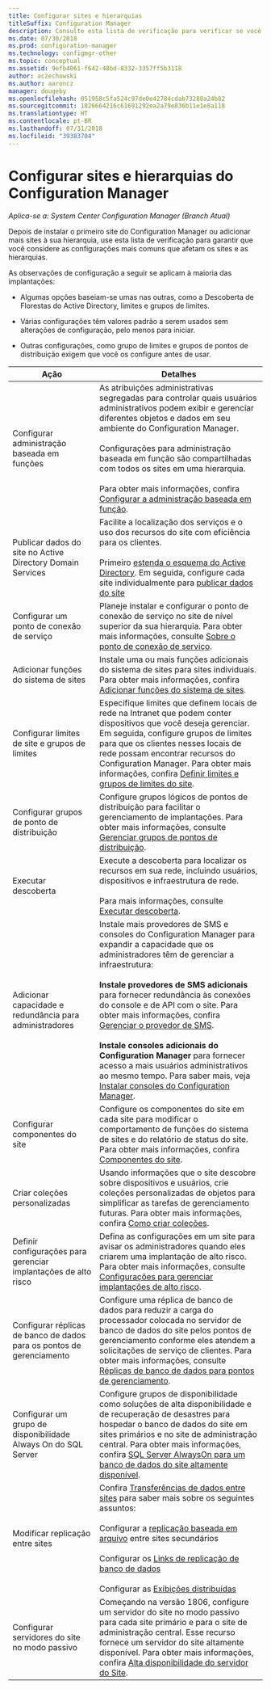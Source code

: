```yaml
---
title: Configurar sites e hierarquias
titleSuffix: Configuration Manager
description: Consulte esta lista de verificação para verificar se você considerou as configurações mais comuns que afetam os sites e as hierarquias.
ms.date: 07/30/2018
ms.prod: configuration-manager
ms.technology: configmgr-other
ms.topic: conceptual
ms.assetid: 9efb4061-f642-48bd-8332-3357ff5b3118
author: aczechowski
ms.author: aaroncz
manager: dougeby
ms.openlocfilehash: 051958c5fa524c97de0e42784cdab73288a24b82
ms.sourcegitcommit: 1826664216c61691292ea2a79e836b11e1e8a118
ms.translationtype: HT
ms.contentlocale: pt-BR
ms.lasthandoff: 07/31/2018
ms.locfileid: "39383704"
---
```

# <a name="configure-sites-and-hierarchies-for-configuration-manager"></a>Configurar sites e hierarquias do Configuration Manager

*Aplica-se a: System Center Configuration Manager (Branch Atual)*

Depois de instalar o primeiro site do Configuration Manager ou adicionar mais sites à sua hierarquia, use esta lista de verificação para garantir que você considere as configurações mais comuns que afetam os sites e as hierarquias.  

As observações de configuração a seguir se aplicam à maioria das implantações:  

- Algumas opções baseiam-se umas nas outras, como a Descoberta de Florestas do Active Directory, limites e grupos de limites.  

- Várias configurações têm valores padrão a serem usados sem alterações de configuração, pelo menos para iniciar.  

- Outras configurações, como grupo de limites e grupos de pontos de distribuição exigem que você os configure antes de usar.  

| Ação | Detalhes |  
|------------|-------------|  
| Configurar administração baseada em funções | As atribuições administrativas segregadas para controlar quais usuários administrativos podem exibir e gerenciar diferentes objetos e dados em seu ambiente do Configuration Manager.<br /><br /> Configurações para administração baseada em função são compartilhadas com todos os sites em uma hierarquia.   <br/><br/>Para obter mais informações, confira [Configurar a administração baseada em função](/sccm/core/servers/deploy/configure/configure-role-based-administration). |  
| Publicar dados do site no Active Directory Domain Services | Facilite a localização dos serviços e o uso dos recursos do site com eficiência para os clientes.<br /><br /> Primeiro [estenda o esquema do Active Directory](/sccm/core/plan-design/network/extend-the-active-directory-schema). Em seguida, configure cada site individualmente para [publicar dados do site](/sccm/core/servers/deploy/configure/publish-site-data) |  
| Configurar um ponto de conexão de serviço | Planeje instalar e configurar o ponto de conexão de serviço no site de nível superior da sua hierarquia. Para obter mais informações, consulte [Sobre o ponto de conexão de serviço](/sccm/core/servers/deploy/configure/about-the-service-connection-point). |  
| Adicionar funções do sistema de sites | Instale uma ou mais funções adicionais do sistema de sites para sites individuais. Para obter mais informações, confira [Adicionar funções do sistema de sites](/sccm/core/servers/deploy/configure/add-site-system-roles). |  
| Configurar limites de site e grupos de limites | Especifique limites que definem locais de rede na Intranet que podem conter dispositivos que você deseja gerenciar. Em seguida, configure grupos de limites para que os clientes nesses locais de rede possam encontrar recursos do Configuration Manager. Para obter mais informações, confira [Definir limites e grupos de limites do site](/sccm/core/servers/deploy/configure/define-site-boundaries-and-boundary-groups). |  
| Configurar grupos de ponto de distribuição | Configure grupos lógicos de pontos de distribuição para facilitar o gerenciamento de implantações. Para obter mais informações, consulte [Gerenciar grupos de pontos de distribuição](/sccm/core/servers/deploy/configure/install-and-configure-distribution-points#bkmk_manage). |  
| Executar descoberta | Execute a descoberta para localizar os recursos em sua rede, incluindo usuários, dispositivos e infraestrutura de rede.<br /><br /> Para mais informações, consulte [Executar descoberta](/sccm/core/servers/deploy/configure/run-discovery). |  
| Adicionar capacidade e redundância para administradores | Instale mais provedores de SMS e consoles do Configuration Manager para expandir a capacidade que os administradores têm de gerenciar a infraestrutura:<br /><br /> **Instale provedores de SMS adicionais** para fornecer redundância às conexões do console e de API com o site. Para obter mais informações, confira [Gerenciar o provedor de SMS](/sccm/core/servers/manage/modify-your-infrastructure#BKMK_ManageSMSprovider).<br /><br /> **Instale consoles adicionais do Configuration Manager** para fornecer acesso a mais usuários administrativos ao mesmo tempo. Para saber mais, veja [Instalar consoles do Configuration Manager](/sccm/core/servers/deploy/install/install-consoles). |  
| Configurar componentes do site | Configure os componentes do site em cada site para modificar o comportamento de funções do sistema de sites e do relatório de status do site. Para obter mais informações, confira [Componentes do site](/sccm/core/servers/deploy/configure/site-components). |  
| Criar coleções personalizadas | Usando informações que o site descobre sobre dispositivos e usuários, crie coleções personalizadas de objetos para simplificar as tarefas de gerenciamento futuras. Para obter mais informações, confira [Como criar coleções](/sccm/core/clients/manage/collections/create-collections). |  
| Definir configurações para gerenciar implantações de alto risco | Defina as configurações em um site para avisar os administradores quando eles criarem uma implantação de alto risco. Para obter mais informações, consulte [Configurações para gerenciar implantações de alto risco](/sccm/core/servers/manage/settings-to-manage-high-risk-deployments). |  
| Configurar réplicas de banco de dados para os pontos de gerenciamento | Configure uma réplica de banco de dados para reduzir a carga do processador colocada no servidor de banco de dados do site pelos pontos de gerenciamento conforme eles atendem a solicitações de serviço de clientes. Para obter mais informações, consulte [Réplicas de banco de dados para pontos de gerenciamento](/sccm/core/servers/deploy/configure/database-replicas-for-management-points). |  
| Configurar um grupo de disponibilidade Always On do SQL Server | Configure grupos de disponibilidade como soluções de alta disponibilidade e de recuperação de desastres para hospedar o banco de dados do site em sites primários e no site de administração central. Para obter mais informações, confira [SQL Server AlwaysOn para um banco de dados do site altamente disponível](/sccm/core/servers/deploy/configure/sql-server-alwayson-for-a-highly-available-site-database). |  
| Modificar replicação entre sites | Confira [Transferências de dados entre sites](/sccm/core/servers/manage/data-transfers-between-sites) para saber mais sobre os seguintes assuntos:<br /><br /> Configurar a [replicação baseada em arquivo](/sccm/core/servers/manage/data-transfers-between-sites#bkmk_fileroute) entre sites secundários<br /><br /> Configurar os [Links de replicação de banco de dados](/sccm/core/servers/manage/data-transfers-between-sites#bkmk_Dblinks)<br /><br /> Configurar as [Exibições distribuídas](/sccm/core/servers/manage/data-transfers-between-sites#bkmk_distviews) |  
| Configurar servidores do site no modo passivo | Começando na versão 1806, configure um servidor do site no modo passivo para cada site primário e para o site de administração central. Esse recurso fornece um servidor do site altamente disponível. Para obter mais informações, confira [Alta disponibilidade do servidor do Site](/sccm/core/servers/deploy/configure/site-server-high-availability). |  
